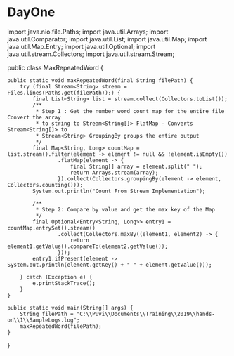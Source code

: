 # DayOne
import java.nio.file.Paths;
import java.util.Arrays;
import java.util.Comparator;
import java.util.List;
import java.util.Map;
import java.util.Map.Entry;
import java.util.Optional;
import java.util.stream.Collectors;
import java.util.stream.Stream;

public class MaxRepeatedWord {

	public static void maxRepeatedWord(final String filePath) {
		try (final Stream<String> stream = Files.lines(Paths.get(filePath));) {
			final List<String> list = stream.collect(Collectors.toList());
			/**
			 * Step 1 : Get the number word count map for the entire file Convert the array
			 * to string to Stream<String[]> FlatMap - Converts Stream<String[]> to
			 * Stream<String> GroupingBy groups the entire output
			 */
			final Map<String, Long> countMap = list.stream().filter(element -> element != null && !element.isEmpty())
					.flatMap(element -> {
						final String[] array = element.split(" ");
						return Arrays.stream(array);
					}).collect(Collectors.groupingBy(element -> element, Collectors.counting()));
			System.out.println("Count From Stream Implementation");

			/**
			 * Step 2: Compare by value and get the max key of the Map
			 */
			final Optional<Entry<String, Long>> entry1 = countMap.entrySet().stream()
					.collect(Collectors.maxBy((element1, element2) -> {
						return element1.getValue().compareTo(element2.getValue());
					}));
			entry1.ifPresent(element -> System.out.println(element.getKey() + " " + element.getValue()));

		} catch (Exception e) {
			e.printStackTrace();
		}
	}

	public static void main(String[] args) {
		String filePath = "C:\\Puvi\\Documents\\Training\\2019\\hands-on\\1\\SampleLogs.log";
		maxRepeatedWord(filePath);
	}
}
